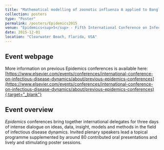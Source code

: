 ```yaml
---
title: "Mathematical modelling of zoonotic influenza A applied to Bangladesh"
collection: posters
type: "Poster"
permalink: /posters/Epidemics2015
venue: "Epidemics<sup>5</sup> - Fifth International Conference on Infectious Disease"
date: 2015-12-01
location: "Clearwater Beach, Florida, USA"
---
```


## Event webpage

More information on previous Epidemics conferences is available here: [https://www.elsevier.com/events/conferences/international-conference-on-infectious-disease-dynamics/about/previous-epidemics-conferences](https://www.elsevier.com/events/conferences/international-conference-on-infectious-disease-dynamics/about/previous-epidemics-conferences){:target="_blank"}

## Event overview

*Epidemics* conferences bring together international delegates for three days of intense dialogue on ideas, data, insight, models and methods in the field of infectious disease dynamics. Invited plenary speakers lead a topical programme supplemented by around 80 contributed oral presentations and lively and stimulating poster sessions.
